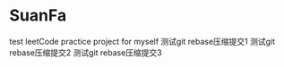 # SuanFa
test leetCode practice project for myself
测试git rebase压缩提交1
测试git rebase压缩提交2
测试git rebase压缩提交3
